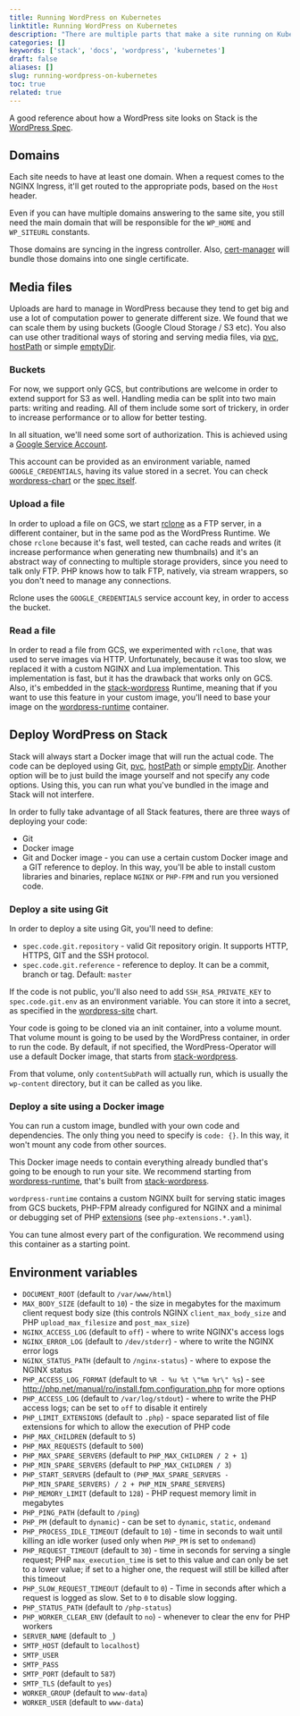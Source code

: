 ```yaml
---
title: Running WordPress on Kubernetes
linktitle: Running WordPress on Kubernetes
description: "There are multiple parts that make a site running on Kubernetes via Stack, and we'll take them one by one below."
categories: []
keywords: ['stack', 'docs', 'wordpress', 'kubernetes']
draft: false
aliases: []
slug: running-wordpress-on-kubernetes
toc: true
related: true
---
```


A good reference about how a WordPress site looks on Stack is the [WordPress Spec](https://github.com/presslabs/wordpress-operator#deploying-a-wordpress-site).

## Domains

Each site needs to have at least one domain. When a request comes to the NGINX Ingress, it'll get routed to the appropriate pods, based on the `Host` header.

Even if you can have multiple domains answering to the same site, you still need the main domain that will be responsible for the `WP_HOME` and `WP_SITEURL` constants.

Those domains are syncing in the ingress controller. Also, [cert-manager](https://github.com/jetstack/cert-manager) will bundle those domains into one single certificate.

## Media files

Uploads are hard to manage in WordPress because they tend to get big and use a lot of computation power to generate different size.
We found that we can scale them by using buckets (Google Cloud Storage / S3 etc). You also can use other traditional ways of
storing and serving media files, via [pvc](https://kubernetes.io/docs/concepts/storage/persistent-volumes/), [hostPath](https://kubernetes.io/docs/concepts/storage/volumes/#hostpath) or
simple [emptyDir](https://kubernetes.io/docs/concepts/storage/volumes/#emptydir).

### Buckets

For now, we support only GCS, but contributions are welcome in order to extend support for S3 as well.
Handling media can be split into two main parts: writing and reading. All of them include some sort of trickery, in order to
increase performance or to allow for better testing.

In all situation, we'll need some sort of authorization. This is achieved using a [Google Service Account](https://cloud.google.com/iam/docs/service-accounts).

This account can be provided as an environment variable, named `GOOGLE_CREDENTIALS`, having its value stored in a secret.
You can check [wordpress-chart](https://github.com/presslabs/wordpress-chart/blob/master/charts/wordpress-site/templates/wordpress.yaml#L45) or the [spec itself](https://github.com/presslabs/wordpress-operator/blob/master/README.md).

### Upload a file

In order to upload a file on GCS, we start [rclone](https://rclone.org/) as a FTP server, in a different container, but in the same pod as the WordPress Runtime. We chose `rclone` because it's fast, well tested, can cache reads and writes (it increase performance when generating new thumbnails) and it's an abstract way of connecting to multiple storage providers, since you need to talk only FTP. PHP knows how to talk FTP, natively, via stream wrappers, so you don't need to manage any connections.

Rclone uses the `GOOGLE_CREDENTIALS` service account key, in order to access the bucket.

### Read a file

In order to read a file from GCS, we experimented with `rclone`, that was used to serve images via HTTP. Unfortunately, because it was too slow, we replaced it with a custom NGINX and Lua implementation. This implementation is fast, but it has the drawback that works only on GCS. Also, it's embedded in the [stack-wordpress](https://github.com/presslabs/stack-wordpress) Runtime, meaning that if you want to use this feature in your custom image, you'll need to base your image on the [wordpress-runtime](https://quay.io/repository/presslabs/wordpress-runtime) container.

## Deploy WordPress on Stack

Stack will always start a Docker image that will run the actual code. The code can be deployed using Git, [pvc](https://kubernetes.io/docs/concepts/storage/persistent-volumes/), [hostPath](https://kubernetes.io/docs/concepts/storage/volumes/#hostpath) or
simple [emptyDir](https://kubernetes.io/docs/concepts/storage/volumes/#emptydir). Another option will be to just build the image yourself and not specify any code options. Using this, you can run what you've bundled in the image and Stack will not interfere.

In order to fully take advantage of all Stack features, there are three ways of deploying your code:

- Git
- Docker image
- Git and Docker image - you can use a certain custom Docker image and a GIT reference to deploy. In this way, you'll be able to install custom libraries and binaries, replace `NGINX` or `PHP-FPM` and run you versioned code.

### Deploy a site using Git

In order to deploy a site using Git, you'll need to define:

- `spec.code.git.repository` - valid Git repository origin. It supports HTTP, HTTPS, GIT and the SSH protocol.
- `spec.code.git.reference` - reference to deploy. It can be a commit, branch or tag. Default: `master`

If the code is not public, you'll also need to add `SSH_RSA_PRIVATE_KEY` to `spec.code.git.env` as an environment variable. You can store it into a secret, as specified in the [wordpress-site](https://github.com/presslabs/stack/blob/master/charts/wordpress-site/templates/wordpress.yaml#L26) chart.

Your code is going to be cloned via an init container, into a volume mount. That volume mount is going to be used by the WordPress container, in order to run the code. By default, if not specified, the WordPress-Operator will use a default Docker image, that starts from [stack-wordpress](https://github.com/presslabs/stack-wordpress/blob/5.2-branch/Dockerfile).

From that volume, only `contentSubPath` will actually run, which is usually the `wp-content` directory, but it can be called as you like.

### Deploy a site using a Docker image

You can run a custom image, bundled with your own code and dependencies. The only thing you need to specify is `code: {}`. In this way, it won't mount any code from other sources.

This Docker image needs to contain everything already bundled that's going to be enough to run your site. We recommend starting from [wordpress-runtime](quay.io/presslabs/wordpress-runtime:5.2-7.3.4-r151), that's built from [stack-wordpress](https://github.com/presslabs/stack-wordpress).

`wordpress-runtime` contains a custom NGINX built for serving static images from GCS buckets, PHP-FPM already configured for NGINX and a minimal or debugging set of PHP [extensions](https://github.com/presslabs/stack-wordpress/tree/5.2-branch/hack/docker/build-scripts) (see `php-extensions.*.yaml`).

You can tune almost every part of the configuration. We recommend using this container as a starting point.

## Environment variables

- `DOCUMENT_ROOT` (default to `/var/www/html`)
- `MAX_BODY_SIZE` (default to `10`) - the size in megabytes for the maximum
  client request body size (this controls NGINX `client_max_body_size` and
  PHP `upload_max_filesize` and `post_max_size`)
- `NGINX_ACCESS_LOG` (default to `off`) - where to write NGINX's access logs
- `NGINX_ERROR_LOG` (default to `/dev/stderr`) - where to write the NGINX error
  logs
- `NGINX_STATUS_PATH` (default to `/nginx-status`) - where to expose the NGINX
  status
- `PHP_ACCESS_LOG_FORMAT` (default to `%R - %u %t \"%m %r\" %s`) - see
  http://php.net/manual/ro/install.fpm.configuration.php for more options
- `PHP_ACCESS_LOG` (default to `/var/log/stdout`) - where to write the PHP access logs; can be set to `off` to disable it entirely
- `PHP_LIMIT_EXTENSIONS` (default to `.php`) - space separated list of file
  extensions for which to allow the execution of PHP code
- `PHP_MAX_CHILDREN` (default to `5`)
- `PHP_MAX_REQUESTS` (default to `500`)
- `PHP_MAX_SPARE_SERVERS` (default to `PHP_MAX_CHILDREN / 2 + 1`)
- `PHP_MIN_SPARE_SERVERS` (default to `PHP_MAX_CHILDREN / 3`)
- `PHP_START_SERVERS` (default to `(PHP_MAX_SPARE_SERVERS - PHP_MIN_SPARE_SERVERS) / 2 + PHP_MIN_SPARE_SERVERS`)
- `PHP_MEMORY_LIMIT` (default to `128`) - PHP request memory limit in megabytes
- `PHP_PING_PATH` (default to `/ping`)
- `PHP_PM` (default to `dynamic`) - can be set to `dynamic`, `static`,
  `ondemand`
- `PHP_PROCESS_IDLE_TIMEOUT` (default to `10`) - time in seconds to wait until
  killing an idle worker (used only when `PHP_PM` is set to `ondemand`)
- `PHP_REQUEST_TIMEOUT` (default to `30`) - time in seconds for serving a
  single request; PHP `max_execution_time` is set to this value and can only
  be set to a lower value; if set to a higher one, the request will still be
  killed after this timeout
- `PHP_SLOW_REQUEST_TIMEOUT` (default to `0`) - Time in seconds after which a
  request is logged as slow. Set to `0` to disable slow logging.
- `PHP_STATUS_PATH` (default to `/php-status`)
- `PHP_WORKER_CLEAR_ENV` (default to `no`) - whenever to clear the env for PHP
  workers
- `SERVER_NAME` (default to `_`)
- `SMTP_HOST` (default to `localhost`)
- `SMTP_USER`
- `SMTP_PASS`
- `SMTP_PORT` (default to `587`)
- `SMTP_TLS` (default to `yes`)
- `WORKER_GROUP` (default to `www-data`)
- `WORKER_USER` (default to `www-data`)
